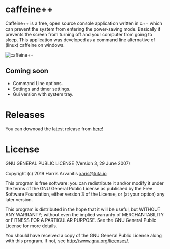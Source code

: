 # caffeine++

Caffeine++ is a free, open source console application written in c++ which can prevent the system from entering the power-saving mode.
Basically it prevents the screen from turning off and your computer from going to sleep.
This application was developed as a command line alternative of (linux) caffeine on windows.

![caffeine++](https://user-images.githubusercontent.com/3985557/67489599-80459e80-f67a-11e9-80c8-cfb15258b0cc.PNG)

## Coming soon

- Command Line options.
- Settings and timer settings.
- Gui version with system tray.

# Releases

You can downoad the latest release from [here!](https://github.com/XarisA/CaffeinePP/releases/latest)

# License

GNU GENERAL PUBLIC LICENSE (Version 3, 29 June 2007)

Copyright (c) 2019 Harris Arvanitis <xaris@tuta.io>

This program is free software: you can redistribute it and/or modify it under the terms of the GNU General Public License as published by the Free Software Foundation, either version 3 of the License, or
(at your option) any later version.

This program is distributed in the hope that it will be useful, but WITHOUT ANY WARRANTY; without even the implied warranty of MERCHANTABILITY or FITNESS FOR A PARTICULAR PURPOSE.  See the
GNU General Public License for more details.

You should have received a copy of the GNU General Public License along with this program.  If not, see <http://www.gnu.org/licenses/>.
